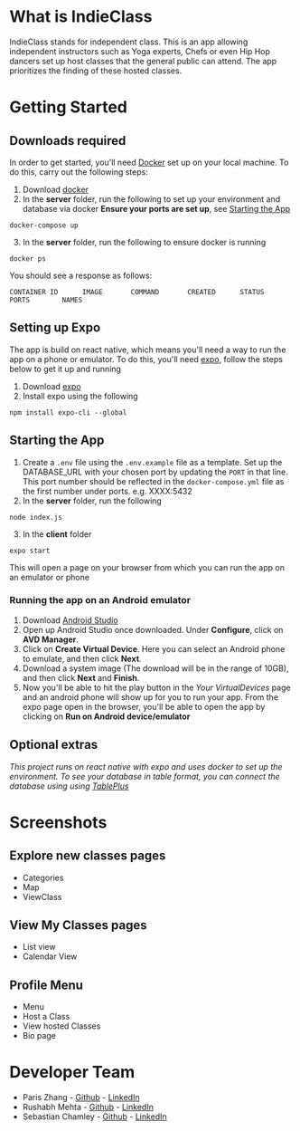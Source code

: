 # What is IndieClass
IndieClass stands for independent class. This is an app allowing independent instructors such as Yoga experts, Chefs or even Hip Hop dancers set up host classes that the general public can attend. The app prioritizes the finding of these hosted classes.

# Getting Started
## Downloads required
In order to get started, you'll need [Docker](https://www.docker.com/) set up on your local machine. To do this, carry out the following steps:
1. Download [docker](https://www.docker.com/get-started)
2. In the **server** folder, run the following to set up your environment and database via docker **Ensure your ports are set up**, see [Starting the App](#starting-the-app)
<pre><code>docker-compose up</code></pre>
3. In the **server** folder, run the following to ensure docker is running
<pre><code>docker ps</code></pre>
You should see a response as follows:
<pre><code>CONTAINER ID      IMAGE       COMMAND       CREATED      STATUS       PORTS        NAMES</code></pre>

## Setting up Expo
The app is build on react native, which means you'll need a way to run the app on a phone or emulator. To do this, you'll need [expo](https://expo.io/), follow the steps below to get it up and running
1. Download [expo](https://expo.io/learn)
2. Install expo using the following
<pre><code>npm install expo-cli --global</code></pre>

## Starting the App
1. Create a `.env` file using the `.env.example` file as a template. Set up the DATABASE_URL with your chosen port by updating the `PORT` in that line. This port number should be reflected in the `docker-compose.yml` file as the first number under ports. e.g. XXXX:5432 
2. In the **server** folder, run the following
<pre><code>node index.js</code></pre>
3. In the **client** folder 
<pre><code>expo start</code></pre>
This will open a page on your browser from which you can run the app on an emulator or phone

### Running the app on an Android emulator
1. Download [Android Studio](https://developer.android.com/studio)
2. Open up Android Studio once downloaded. Under **Configure**, click on **AVD Manager**.
3. Click on **Create Virtual Device**. Here you can select an Android phone to emulate, and then click **Next**.
4. Download a system image (The download will be in the range of 10GB), and then click **Next** and **Finish**.
5. Now you'll be able to hit the play button in the *Your VirtualDevices* page and an android phone will show up for you to run your app.
From the expo page open in the browser, you'll be able to open the app by clicking on **Run on Android device/emulator**

## Optional extras
*This project runs on react native with expo and uses docker to set up the environment. To see your database in table format, you can connect the database using using [TablePlus](https://tableplus.com/)*

# Screenshots
## Explore new classes pages
* Categories
* Map
* ViewClass

## View My Classes pages
* List view
* Calendar View

## Profile Menu
* Menu
* Host a Class
* View hosted Classes
* Bio page

# Developer Team
* Paris Zhang - [Github](https://github.com/ParisQZhang) - [LinkedIn](https://www.linkedin.com/in/paris-qing-zhang/)
* Rushabh Mehta - [Github](https://github.com/RushabhM2) - [LinkedIn](www.linkedin.com/in/RushabhM2)
* Sebastian Chamley - [Github](https://github.com/chamley) - [LinkedIn](https://www.linkedin.com/in/sebastian-chamley-1277a11a1/)


